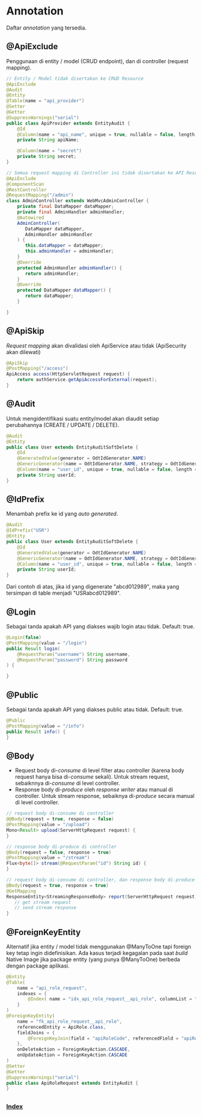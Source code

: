 # Annotation

Daftar _annotation_ yang tersedia.

## @ApiExclude

Penggunaan di entity / model (CRUD endpoint), dan di controller (request mapping).

```java
// Entity / Model tidak disertakan ke CRUD Resource
@ApiExclude
@Audit
@Entity
@Table(name = "api_provider")
@Setter
@Getter
@SuppressWarnings("serial")
public class ApiProvider extends EntityAudit {
    @Id
    @Column(name = "api_name", unique = true, nullable = false, length = 128)
    private String apiName;

    @Column(name = "secret")
    private String secret;
}
```

```java
// Semua request mapping di Controller ini tidak disertakan ke API Resource
@ApiExclude
@ComponentScan
@RestController
@RequestMapping("/admin")
class AdminController extends WebMvcAdminController {
    private final DataMapper dataMapper;
    private final AdminHandler adminHandler;
    @Autowired
    AdminController(
       DataMapper dataMapper,
       AdminHandler adminHandler
    ) {
       this.dataMapper = dataMapper;
       this.adminHandler = adminHandler;
    }
    @Override
    protected AdminHandler adminHandler() {
       return adminHandler;
    }
    @Override
    protected DataMapper dataMapper() {
       return dataMapper;
    }

}
```

## @ApiSkip

_Request mapping_ akan divalidasi oleh ApiService atau tidak (ApiSecurity akan dilewati)

```java
@ApiSkip
@PostMapping("/access")
ApiAccess access(HttpServletRequest request) {
    return authService.getApiAccessForExternal(request);
}
```

## @Audit

Untuk mengidentifikasi suatu entity/model akan diaudit setiap perubahannya (CREATE / UPDATE / DELETE).

``` java
@Audit
@Entity
public class User extends EntityAuditSoftDelete {
    @Id
    @GeneratedValue(generator = OdtIdGenerator.NAME)
    @GenericGenerator(name = OdtIdGenerator.NAME, strategy = OdtIdGenerator.STRATEGY)
    @Column(name = "user_id", unique = true, nullable = false, length = 64)
    private String userId;
}
```

## @IdPrefix

Menambah prefix ke id yang _auto generated_.

``` java
@Audit
@IdPrefix("USR")
@Entity
public class User extends EntityAuditSoftDelete {
    @Id
    @GeneratedValue(generator = OdtIdGenerator.NAME)
    @GenericGenerator(name = OdtIdGenerator.NAME, strategy = OdtIdGenerator.STRATEGY)
    @Column(name = "user_id", unique = true, nullable = false, length = 64)
    private String userId;
}
```

Dari contoh di atas, jika id yang digenerate "abcd012989", maka yang tersimpan di table menjadi "USRabcd012989".

## @Login

Sebagai tanda apakah API yang diakses wajib login atau tidak. Default: true.

``` java
@Login(false)
@PostMapping(value = "/login")
public Result login(
    @RequestParam("username") String username,
    @RequestParam("password") String password
) {

}
```

## @Public

Sebagai tanda apakah API yang diakses public atau tidak. Default: true.

``` java
@Public
@PostMapping(value = "/info")
public Result info() {
}
```

## @Body

* Request body di-_consume_ di level filter atau controller (karena body request hanya bisa di-_consume_ sekali). Untuk stream request, sebaiknnya di-_consume_ di level controller.
* Response body di-_produce_ oleh _response writer_ atau manual di controller. Untuk stream response, sebaiknya di-_produce_ secara manual di level controller.

``` java
// request body di-consume di controller
@@Body(request = true, response = false)
@PostMapping(value = "/upload")
Mono<Result> upload(ServerHttpRequest request) {
}

// response body di-produce di controller
@Body(request = false, response = true)
@PostMapping(value = "/stream")
Flux<byte[]> stream(@RequestParam("id") String id) {
}

// request body di-consume di controller, dan response body di-produce di controller
@Body(request = true, response = true)
@GetMapping
ResponseEntity<StreamingResponseBody> report(ServerHttpRequest request) throws Exception {
   // get stream request
   // send stream response
}
```

## @ForeignKeyEntity

Alternatif jika entity / model tidak menggunakan @ManyToOne tapi foreign key tetap ingin didefinisikan. Ada kasus terjadi kegagalan pada saat _build_ Native Image jika package entity (yang punya @ManyToOne) berbeda dengan package aplikasi.

``` java
@Entity
@Table(
    name = "api_role_request",
    indexes = {
        @Index( name = "idx_api_role_request__api_role", columnList = "api_role_code"),
    }
)
@ForeignKeyEntity(
    name = "fk_api_role_request__api_role", 
    referencedEntity = ApiRole.class, 
    fieldJoins = { 
        @ForeignKeyJoin(field = "apiRoleCode", referencedField = "apiRoleCode"),
    },
    onDeleteAction = ForeignKeyAction.CASCADE,
    onUpdateAction = ForeignKeyAction.CASCADE
)
@Setter
@Getter
@SuppressWarnings("serial")
public class ApiRoleRequest extends EntityAudit {
}
```

##

### [Index](./index.md)
